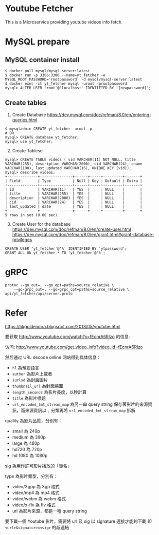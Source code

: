 # Youtube Fetcher

This is a Microservice providing youtube videos info fetch.

# MySQL prepare

## MySQL container install

```
$ docker pull mysql/mysql-server:latest
$ docker run -p 3306:3306 --name=yt_fetcher -e MYSQL_ROOT_PASSWORD='rootpassword' -d mysql/mysql-server:latest
$ docker exec -it yt_fetcher mysql -uroot -prootpassword
mysql> ALTER USER 'root'@'localhost' IDENTIFIED BY '[newpassword]';
```

## Create tables

1. Create Database
https://dev.mysql.com/doc/refman/8.0/en/entering-queries.html
```
$ mysqladmin CREATE yt_fetcher -uroot -p
# OR
mysql> CREATE database yt_fetcher;
mysql> use yt_fetcher;
```

2. Create Tablese
```
mysql> CREATE TABLE videos ( vid VARCHAR(11) NOT NULL, title VARCHAR(255), description VARCHAR(2000), cid VARCHAR(24), cname VARCHAR(100), last_updated VARCHAR(16), UNIQUE KEY (vid));
mysql> describe videos;
+--------------+---------------+------+-----+---------+-------+
| Field        | Type          | Null | Key | Default | Extra |
+--------------+---------------+------+-----+---------+-------+
| id           | VARCHAR(11)   | YES  |     | NULL    |       |
| title        | VARCHAR(255)  | YES  |     | NULL    |       |
| description  | VARCHAR(2000) | YES  |     | NULL    |       |
| cid          | VARCHAR(24)   | YES  |     | NULL    |       |
| last_updated | date          | YES  |     | NULL    |       |
+--------------+---------------+------+-----+---------+-------+
5 rows in set (0.00 sec)
```

3. Create User for the database
https://dev.mysql.com/doc/refman/8.0/en/create-user.html
https://dev.mysql.com/doc/refman/8.0/en/grant.html#grant-database-privileges
```
CREATE USER 'yt_fetcher'@'%' IDENTIFIED BY 'ytpassword';
GRANT ALL ON yt_fetcher.* TO 'yt_fetcher'@'%';
```


# gRPC
```
protoc --go_out=. --go_opt=paths=source_relative \
    --go-grpc_out=. --go-grpc_opt=paths=source_relative \
api/yt_fetcher/api/server.proto
```

# Refer

https://hkgoldenmra.blogspot.com/2013/05/youtube.html

要获取 http://www.youtube.com/watch?v=fEcnrA6RIzo 的信息:

访问: http://www.youtube.com/get_video_info?video_id=fEcnrA6RIzo

然后通过 URL decode online 网站得到具体信息：

- `hl` 為預設語言  
- `author` 為影片上載者  
- `iurlsd` 為封面圖片  
- `thumbnail_url` 為封面縮圖  
- `length_seconds` 為影片長度，以秒計算  
- `title` 為影片標題  
- `url_encoded_fmt_stream_map` 為另一串 query string 保存著影片的來源資訊，而來源資訊以 `,` 分類再將 `url_encoded_fmt_stream_map` 拆解  

quality 為影片品質，分別有：  
- smail 為 240p  
- medium 為 360p  
- large 為 480p
- hd720 為 720p
- hd 1080 為 1080p

sig 為用作許可影片播放的「簽名」  

type 為影片類型，分別有：  

- video/3gpp 為 3gp 格式
- video/mp4 為 mp4 格式
- video/webm 為 webm 格式
- video/x-flv 為 flv 格式
- url 為影片來源，都是一種 query string

要下載一個 Youtube 影片，需要將 url 及 sig 以 signature 連接才能夠下載
即 `<url>&signature=<sig>` 的超連結
